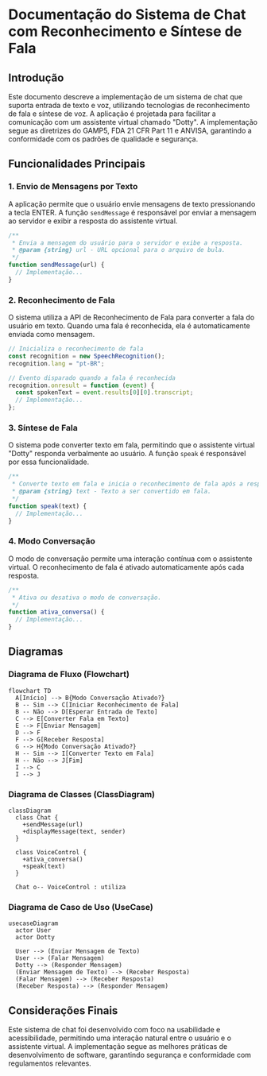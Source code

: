 # Documentação do Sistema de Chat com Reconhecimento e Síntese de Fala

## Introdução

Este documento descreve a implementação de um sistema de chat que suporta entrada de texto e voz, utilizando tecnologias de reconhecimento de fala e síntese de voz. A aplicação é projetada para facilitar a comunicação com um assistente virtual chamado "Dotty". A implementação segue as diretrizes do GAMP5, FDA 21 CFR Part 11 e ANVISA, garantindo a conformidade com os padrões de qualidade e segurança.

## Funcionalidades Principais

### 1. Envio de Mensagens por Texto

A aplicação permite que o usuário envie mensagens de texto pressionando a tecla ENTER. A função `sendMessage` é responsável por enviar a mensagem ao servidor e exibir a resposta do assistente virtual.

```js
/**
 * Envia a mensagem do usuário para o servidor e exibe a resposta.
 * @param {string} url - URL opcional para o arquivo de bula.
 */
function sendMessage(url) {
  // Implementação...
}
```

### 2. Reconhecimento de Fala

O sistema utiliza a API de Reconhecimento de Fala para converter a fala do usuário em texto. Quando uma fala é reconhecida, ela é automaticamente enviada como mensagem.

```js
// Inicializa o reconhecimento de fala
const recognition = new SpeechRecognition();
recognition.lang = "pt-BR";

// Evento disparado quando a fala é reconhecida
recognition.onresult = function (event) {
  const spokenText = event.results[0][0].transcript;
  // Implementação...
};
```

### 3. Síntese de Fala

O sistema pode converter texto em fala, permitindo que o assistente virtual "Dotty" responda verbalmente ao usuário. A função `speak` é responsável por essa funcionalidade.

```js
/**
 * Converte texto em fala e inicia o reconhecimento de fala após a resposta.
 * @param {string} text - Texto a ser convertido em fala.
 */
function speak(text) {
  // Implementação...
}
```

### 4. Modo Conversação

O modo de conversação permite uma interação contínua com o assistente virtual. O reconhecimento de fala é ativado automaticamente após cada resposta.

```js
/**
 * Ativa ou desativa o modo de conversação.
 */
function ativa_conversa() {
  // Implementação...
}
```

## Diagramas

### Diagrama de Fluxo (Flowchart)

```mermaid
flowchart TD
  A[Início] --> B{Modo Conversação Ativado?}
  B -- Sim --> C[Iniciar Reconhecimento de Fala]
  B -- Não --> D[Esperar Entrada de Texto]
  C --> E[Converter Fala em Texto]
  E --> F[Enviar Mensagem]
  D --> F
  F --> G[Receber Resposta]
  G --> H{Modo Conversação Ativado?}
  H -- Sim --> I[Converter Texto em Fala]
  H -- Não --> J[Fim]
  I --> C
  I --> J
```

### Diagrama de Classes (ClassDiagram)

```mermaid
classDiagram
  class Chat {
    +sendMessage(url)
    +displayMessage(text, sender)
  }
  
  class VoiceControl {
    +ativa_conversa()
    +speak(text)
  }
  
  Chat o-- VoiceControl : utiliza
```

### Diagrama de Caso de Uso (UseCase)

```mermaid
usecaseDiagram
  actor User
  actor Dotty

  User --> (Enviar Mensagem de Texto)
  User --> (Falar Mensagem)
  Dotty --> (Responder Mensagem)
  (Enviar Mensagem de Texto) --> (Receber Resposta)
  (Falar Mensagem) --> (Receber Resposta)
  (Receber Resposta) --> (Responder Mensagem)
```

## Considerações Finais

Este sistema de chat foi desenvolvido com foco na usabilidade e acessibilidade, permitindo uma interação natural entre o usuário e o assistente virtual. A implementação segue as melhores práticas de desenvolvimento de software, garantindo segurança e conformidade com regulamentos relevantes.
